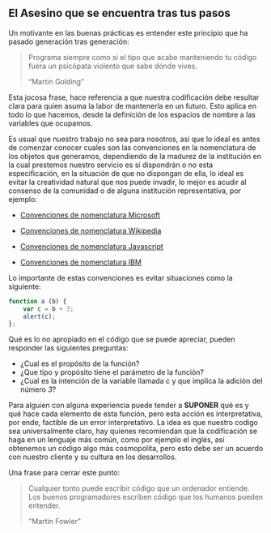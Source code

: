 ## **El Asesino que se encuentra tras tus pasos**

Un motivante en las buenas prácticas es entender este principio que ha pasado generación tras generación:

> Programa siempre como si el tipo que acabe manteniendo tu código fuera un psicópata violento que sabe dónde vives.
> 
> “Martin Golding”

Esta jocosa frase, hace referencia a que nuestra codificación debe resultar clara para quien asuma la labor de mantenerla en un futuro.
Esto aplica en todo lo que hacemos, desde la definición de los espacios de nombre a las variables que ocupamos.
 
Es usual que nuestro trabajo no sea para nosotros, así que lo ideal es antes de comenzar conocer cuales son las convenciones en la nomenclatura de los objetos que generamos, dependiendo de la madurez de la institución en la cual prestemos nuestro servicio es sí dispondrán o no esta especificación, en la situación de que no dispongan de ella, lo ideal es evitar la creatividad natural que nos puede invadir, lo mejor es acudir al consenso de la comunidad o de alguna institución representativa, por ejemplo:
 
* [Convenciones de nomenclatura Microsoft](https://msdn.microsoft.com/es-es/library/cc467490(v=vs.71).aspx)
 
* [Convenciones de nomenclatura Wikipedia](https://es.wikipedia.org/wiki/Convenci%C3%B3n_de_nombres_(programaci%C3%B3n))
 
* [Convenciones de nomenclatura Javascript](http://snowdream.github.io/javascript-style-guide/javascript-style-guide/es/naming-conventions.html)
 
* [Convenciones de nomenclatura IBM](https://www.ibm.com/support/knowledgecenter/es/SSLVQG_7.0.1/datacollection_survey_reporter_ddita/datacollection/reporter/xml/naming_conventions.html)

Lo importante de estas convenciones es evitar situaciones como la siguiente:
 
<!-- language: lang-js -->
```javascript
function a (b) { 
    var c = b + 3; 
    alert(c); 
};
```

Qué es lo no apropiado en el código que se puede apreciar, pueden responder las siguientes preguntas:
- ¿Cual es el propósito de la función?
- ¿Que tipo y propósito tiene el parámetro de la función?
- ¿Cual es la intención de la variable llamada *c* y que implica la adición del número *3*?
 
Para alguien con alguna experiencia puede tender a **SUPONER** qué es y qué hace cada elemento de esta función, pero esta acción es interpretativa, por ende, factible de un error interpretativo. La idea es que nuestro codigo sea universalmente claro, hay quienes recomiendan que la codificación se haga en un lenguaje más común, como por ejemplo el inglés, así obtenemos un código algo más cosmopolita, pero esto debe ser un acuerdo con nuestro cliente y su cultura en los desarrollos.
 
Una frase para cerrar este punto:
> Cualquier tonto puede escribir código que un ordenador entiende. Los buenos programadores escriben código que los humanos pueden entender.
> 
> "Martin Fowler"

